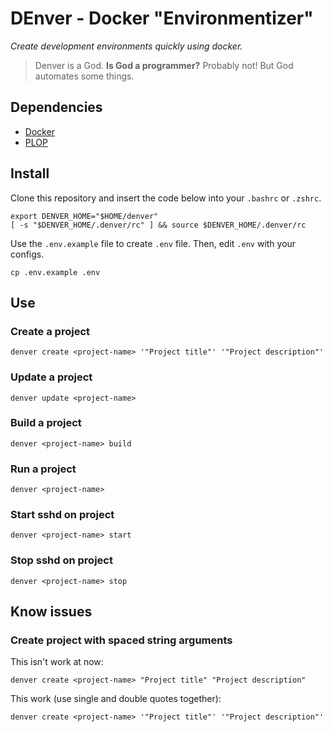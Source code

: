 # DEnver - Docker "Environmentizer"

_Create development environments quickly using docker._

> Denver is a God. **Is God a programmer?**
> Probably not! But God automates some things.


## Dependencies

- [Docker](https://www.docker.com/)
- [PLOP](https://plopjs.com/)


## Install

Clone this repository and insert the code below into your `.bashrc` or `.zshrc`.

```shell
export DENVER_HOME="$HOME/denver"
[ -s "$DENVER_HOME/.denver/rc" ] && source $DENVER_HOME/.denver/rc
```

Use the `.env.example` file to create `.env` file. Then, edit `.env` with your
configs.

```shell
cp .env.example .env
```

## Use

### Create a project

```shell
denver create <project-name> '"Project title"' '"Project description"'
```

### Update a project

```shell
denver update <project-name>
```

### Build a project

```shell
denver <project-name> build
```

### Run a project

```shell
denver <project-name>
```

### Start sshd on project

```shell
denver <project-name> start
```

### Stop sshd on project

```shell
denver <project-name> stop
```


## Know issues

### Create project with spaced string arguments

This isn't work at now:
```shell
denver create <project-name> "Project title" "Project description"
```

This work (use single and double quotes together):
```shell
denver create <project-name> '"Project title"' '"Project description"'
```
